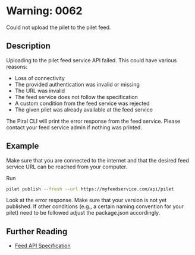 # Warning: 0062

Could not upload the pilet to the pilet feed.

## Description

Uploading to the pilet feed service API failed. This could have various reasons:

- Loss of connectivity
- The provided authentication was invalid or missing
- The URL was invalid
- The feed service does not follow the specification
- A custom condition from the feed service was rejected
- The given pilet was already available at the feed service

The Piral CLI will print the error response from the feed service. Please contact
your feed service admin if nothing was printed.

## Example

Make sure that you are connected to the internet and that the desired feed service URL
can be reached from your computer.

Run

```sh
pilet publish --fresh --url https://myfeedservice.com/api/pilet
```

Look at the error response. Make sure that your version is not yet published. If other
conditions (e.g., a certain naming convention for your pilet) need to be followed adjust
the package.json accordingly.

## Further Reading

 - [Feed API Specification](https://docs.piral.io/reference/specifications/feed-api-specification)
